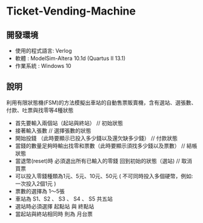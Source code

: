 # Ticket-Vending-Machine

## 開發環境
- 使用的程式語言: Verlog
- 軟體 : ModelSim-Altera 10.1d (Quartus II 13.1)
- 作業系統 : Windows 10

## 說明
利用有限狀態機(FSM)的方法模擬出車站的自動售票販賣機，含有選站、選張數、付款、吐票與找零等4種狀態
- 首先要輸入兩個站（起站與終站）                                     // 初始狀態
- 接著輸入張數                                                        // 選擇張數的狀態
- 開始投錢 （此時要顯示已投入多少錢以及還欠缺多少錢）               // 付款狀態
- 當錢的數量足夠時輸出找零和票數（此時要顯示須找多少錢以及票數）   // 結帳狀態
- 當退幣(reset)時  必須退出所有已輸入的零錢 回到初始的狀態（選站)   // 取消買票
- 可以投入零錢種類為1元、5元、10元、50元 ( 不可同時投入多個硬幣，例如: 一次投入2個1元 )
- 票數的選擇為 1～5張 
- 車站為 S1、S2 、 S3 、 S4 、 S5 共五站
- 選站時必須選擇 起點站 與 終點站
- 當起站與終站相同時 則為 月台票
